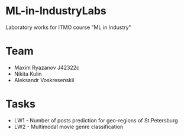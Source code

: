 # ML-in-IndustryLabs
Laboratory works for ITMO course "ML in Industry"

# Team
* Maxim Ryazanov J42322c
* Nikita Kulin
* Aleksandr Voskresenskii

# Tasks
* LW1 - Number of posts prediction for geo-regions of St.Petersburg
* LW2 - Multimodal movie genre classification
